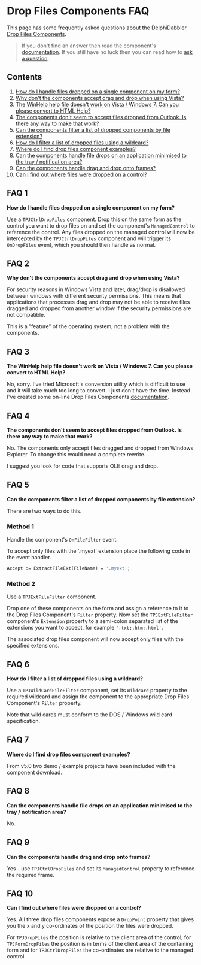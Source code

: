 # Drop Files Components FAQ

This page has some frequently asked questions about the DelphiDabbler [Drop Files Components](https://delphidabbler.com/software/dropfiles).

> If you don't find an answer then read the component's [documentation](../DropFiles/index.md). If you still have no luck then you can read how to [ask a question](../faqs.md#cant-find-an-answer).

## Contents

1. [How do I handle files dropped on a single component on my form?](#faq-1)
2. [Why don't the components accept drag and drop when using Vista?](#faq-2)
3. [The WinHelp help file doesn't work on Vista / Windows 7. Can you please convert to HTML Help?](#faq-3)
4. [The components don't seem to accept files dropped from Outlook. Is there any way to make that work?](#faq-4)
5. [Can the components filter a list of dropped components by file extension?](#faq-5)
6. [How do I filter a list of dropped files using a wildcard?](#faq-6)
7. [Where do I find drop files component examples?](#faq-7)
8. [Can the components handle file drops on an application minimised to the tray / notification area?](#faq-8)
9. [Can the components handle drag and drop onto frames?](#faq-9)
10. [Can I find out where files were dropped on a control?](#faq-10)

## FAQ 1

**How do I handle files dropped on a single component on my form?**

Use a `TPJCtrlDropFiles` component. Drop this on the same form as the control you want to drop files on and set the component's `ManagedControl` to reference the control. Any files dropped on the managed control will now be intercepted by the `TPJCtrlDropFiles` component and will trigger its `OnDropFiles` event, which you should then handle as normal.

## FAQ 2

**Why don't the components accept drag and drop when using Vista?**

For security reasons in Windows Vista and later, drag/drop is disallowed between windows with different security permissions. This means that applications that processes drag and drop may not be able to receive files dragged and dropped from another window if the security permissions are not compatible.

This is a "feature" of the operating system, not a problem with the components.

## FAQ 3

**The WinHelp help file doesn't work on Vista / Windows 7. Can you please convert to HTML Help?**

No, sorry. I've tried Microsoft's conversion utility which is difficult to use and it will take much too long to convert. I just don't have the time. Instead I've created some on-line Drop Files Components [documentation](../DropFiles/index.md).

## FAQ 4

**The components don't seem to accept files dropped from Outlook. Is there any way to make that work?**

No. The components only accept files dragged and dropped from Windows Explorer. To change this would need a complete rewrite.

I suggest you look for code that supports OLE drag and drop.

## FAQ 5

**Can the components filter a list of dropped components by file extension?**

There are two ways to do this.

### Method 1

Handle the component's `OnFileFilter` event.

To accept only files with the '.myext' extension place the following code in the event handler.

```pascal
Accept := ExtractFileExt(FileName) = '.myext';
```

### Method 2

Use a `TPJExtFileFilter` component.

Drop one of these components on the form and assign a reference to it to the Drop Files Component's `Filter` property. Now set the `TPJExtFileFilter` component's `Extension` property to a semi-colon separated list of the extensions you want to accept, for example `'.txt;.htm;.html'`.

The associated drop files component will now accept only files with the specified extensions.

## FAQ 6

**How do I filter a list of dropped files using a wildcard?**

Use a `TPJWildCardFileFilter` component, set its `Wildcard` property to the required wildcard and assign the component to the appropriate Drop Files Component's `Filter` property.

Note that wild cards must conform to the DOS / Windows wild card specification.

## FAQ 7

**Where do I find drop files component examples?**

From v5.0 two demo / example projects have been included with the component download.

## FAQ 8

**Can the components handle file drops on an application minimised to the tray / notification area?**

No.

## FAQ 9

**Can the components handle drag and drop onto frames?**

Yes - use `TPJCtrlDropFiles` and set its `ManagedControl` property to reference the required frame.

## FAQ 10

**Can I find out where files were dropped on a control?**

Yes. All three drop files components expose a `DropPoint` property that gives you the x and y co-ordinates of the position the files were dropped.

For `TPJDropFiles` the position is relative to the client area of the control, for `TPJFormDropFiles` the position is in terms of the client area of the containing form and for `TPJCtrlDropFiles` the co-ordinates are relative to the managed control.
